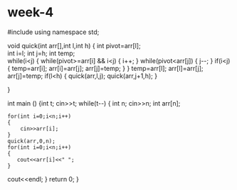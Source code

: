 # week-4
#include <iostream>
using namespace std;

void quick(int arr[],int l,int h)
{
  int pivot=arr[l];  
  int i=l;
  int j=h;
  int temp;  
  while(i<j)
  {
      while(pivot>=arr[i] && i<j)
      {
          i++;
      }
      while(pivot<arr[j])
      {
          j--;
      }
      if(i<j)
      {
        temp=arr[i];
        arr[i]=arr[j];
        arr[j]=temp;
      }
  }
  temp=arr[l];
  arr[l]=arr[j];
  arr[j]=temp;
   if(l<h)
        {
            quick(arr,l,j);
            quick(arr,j+1,h);
        }
  
}

int main ()
{int t;
cin>>t;
while(t--)
{
    int n;
    cin>>n;
    int arr[n];
   
    for(int i=0;i<n;i++)
    {
        cin>>arr[i];
    }
    quick(arr,0,n);
    for(int i=0;i<n;i++)
    {
       cout<<arr[i]<<" ";
    }
cout<<endl;
}
    return 0;
}

